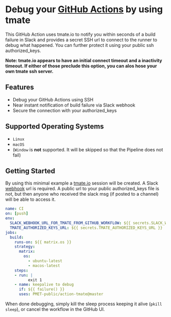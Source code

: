 # Debug your [GitHub Actions](https://github.com/features/actions) by using tmate

This GitHub Action uses tmate.io to notify you within seconds of a build failure in Slack and provides a secret SSH url to connect to the runner to debug what happened. You can further protect it using your public ssh authorized_keys.

**Note: tmate.io appears to have an initial connect timeout and a inactivity timeout. If either of those preclude this option, you can alos hose your own tmate ssh server.**

## Features

- Debug your GitHub Actions using SSH
- Near instant notification of build failure via Slack webhook
- Secure the connection with your authorized_keys

## Supported Operating Systems

- `Linux`
- `macOS`
- (`Window` is **not** supported. It will be skipped so that the Pipeline does not fail)

## Getting Started

By using this minimal example a [tmate.io](https://tmate.io) session will be created. A Slack [webhook](https://api.slack.com/messaging/webhooks) url is required. A public url to your public authorized_keys file is not, but then anyone who received the slack msg (if posted to a channel) will be able to access it.

```yaml
name: CI
on: [push]
env:
  SLACK_WEBHOOK_URL_FOR_TMATE_FROM_GITHUB_WORKFLOW: ${{ secrets.SLACK_WEBHOOK_URL_FOR_TMATE_FROM_GITHUB_WORKFLOW }}
  TMATE_AUTHORIZED_KEYS_URL: ${{ secrets.TMATE_AUTHORIZED_KEYS_URL }}
jobs:
  build:
    runs-on: ${{ matrix.os }}
    strategy:
      matrix:
        os:
          - ubuntu-latest
          - macos-latest
    steps:
    - run: |
          exit 1
    - name: keepalive to debug
      if: ${{ failure() }}
      uses: PMET-public/action-tmate@master
```

When done debugging, simply kill the sleep process keeping it alive (`pkill sleep`), or cancel the workflow in the GitHub UI.
